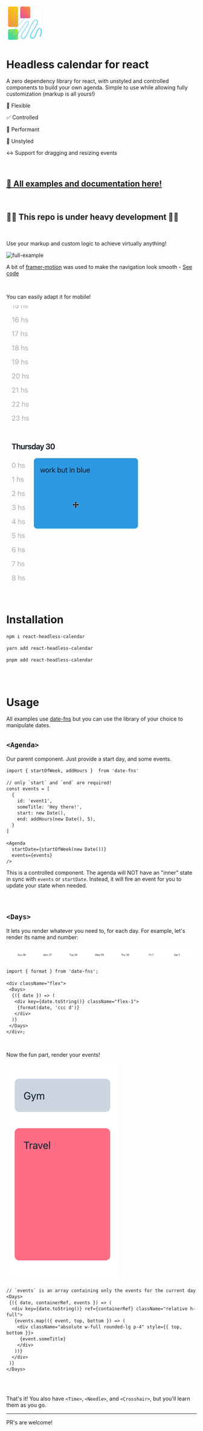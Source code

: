 <img
  src="./assets/logo.svg"
  alt="Headless calendar for react"
  width="100"
/>

# Headless calendar for react

A zero dependency library for react, with unstyled and controlled components to build your own agenda. Simple to use while allowing fully customization (markup is all yours!)

🔧 Flexible

✅ Controlled

🚀 Performant

🤯 Unstyled

↔️ Support for dragging and resizing events

<br>

## [📖 All examples and documentation here!](https://react-headless-calendar.vercel.app/)

<br>

## 🚧🚧 This repo is under heavy development 🚧🚧

<br>

Use your markup and custom logic to achieve virtually anything!

![full-example](./assets/full-example.gif)

A bit of [framer-motion](https://www.framer.com/motion/) was used to make the navigation look smooth - [See code](https://github.com/lucassaid/react-headless-agenda/blob/main/stories/full-examples/LimitIsTheSky.stories.tsx)

<br>

You can easily adapt it for mobile!
<br>

![vertical_example](./assets/vertical_example.gif)

<br>

# Installation

```bash
npm i react-headless-calendar
```

```bash
yarn add react-headless-calendar
```

```bash
pnpm add react-headless-calendar
```

<br>
<br>

# Usage

All examples use [date-fns](https://www.npmjs.com/package/date-fns) but you can use the library of your choice to manipulate dates.

## `<Agenda>`

Our parent component. Just provide a start day, and some events.

```tsx
import { startOfWeek, addHours }  from 'date-fns'

// only `start` and `end` are required!
const events = [
  {
    id: 'event1',
    someTitle: 'Hey there!',
    start: new Date(),
    end: addHours(new Date(), 5),
  }
]

<Agenda
  startDate={startOfWeek(new Date())}
  events={events}
/>
```

This is a controlled component. The agenda will NOT have an "inner" state in sync with `events` or `startDate`. Instead, it will fire an event for you to update your state when needed.

<br>

## `<Days>`

It lets you render whatever you need to, for each day. For example, let's render its name and number:

![days header](./assets/days_header.png)

```tsx
import { format } from 'date-fns';

<div className="flex">
 <Days>
  {({ date }) => (
   <div key={date.toString()} className="flex-1">
    {format(date, 'ccc d')}
   </div>
  )}
 </Days>
</div>;
```

<br>

Now the fun part, render your events!

![day](./assets/day.png)

```tsx
// `events` is an array containing only the events for the current day
<Days>
 {({ date, containerRef, events }) => (
  <div key={date.toString()} ref={containerRef} className="relative h-full">
   {events.map(({ event, top, bottom }) => (
    <div className="absolute w-full rounded-lg p-4" style={{ top, bottom }}>
     {event.someTitle}
    </div>
   ))}
  </div>
 )}
</Days>
```

<br>
<br>

That's it! You also have `<Time>`, `<Needle>`, and `<Crosshair>`, but you'll learn them as you go.

---

PR's are welcome!
